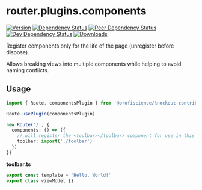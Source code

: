 # router.plugins.components

[![Version][npm-version-shield]][npm]
[![Dependency Status][david-dm-shield]][david-dm]
[![Peer Dependency Status][david-dm-peer-shield]][david-dm-peer]
[![Dev Dependency Status][david-dm-dev-shield]][david-dm-dev]
[![Downloads][npm-stats-shield]][npm-stats]

[david-dm]: https://david-dm.org/Profiscience/knockout-contrib?path=packages/router.plugins.components
[david-dm-shield]: https://david-dm.org/Profiscience/knockout-contrib/status.svg?path=packages/router.plugins.components
[david-dm-peer]: https://david-dm.org/Profiscience/knockout-contrib?path=packages/router.plugins.components&type=peer
[david-dm-peer-shield]: https://david-dm.org/Profiscience/knockout-contrib/peer-status.svg?path=packages/router.plugins.components
[david-dm-dev]: https://david-dm.org/Profiscience/knockout-contrib?path=packages/router.plugins.components&type=dev
[david-dm-dev-shield]: https://david-dm.org/Profiscience/knockout-contrib/dev-status.svg?path=packages/router.plugins.components
[npm]: https://www.npmjs.com/package/@profiscience/knockout-contrib-router-plugins-components
[npm-version-shield]: https://img.shields.io/npm/v/@profiscience/knockout-contrib-router-plugins-components.svg
[npm-stats]: http://npm-stat.com/charts.html?package=@profiscience/knockout-contrib-router-plugins-components&author=&from=&to=
[npm-stats-shield]: https://img.shields.io/npm/dt/@profiscience/knockout-contrib-router-plugins-components.svg?maxAge=2592000

Register components only for the life of the page (unregister before dispose).

Allows breaking views into multiple components while helping to avoid naming conflicts.

## Usage

```typescript
import { Route, componentsPlugin } from '@profiscience/knockout-contrib'

Route.usePlugin(componentsPlugin)

new Route('/', {
  components: () => ({
    // will register the <toolbar></toolbar> component for use in this view and its children
    toolbar: import('./toolbar')
  })
})
```

**toolbar.ts**

```typescript
export const template = 'Hello, World!'
export class viewModel {}
```
